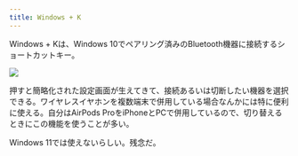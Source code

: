 ```yaml
---
title: Windows + K
---
```

Windows + Kは、Windows 10でペアリング済みのBluetooth機器に接続するショートカットキー。

![](https://lh3.googleusercontent.com/Rusq_8cYZ3NXj3PfErMgtkWcsY0NqDITmUHU8fSY7gInVBG0-lAeZJfa1lApLpnc3J1msmbGHEs3vOqZyUKlrYyn2wyumFax7kPZOE82LMWY_zK71KHpgYyA6rsQfAhF-mQS5j1xy9B_lB1lJGD1Ap8LAB0LLYRS5QySWf1rQt755B_K-cFpFbmm)

押すと簡略化された設定画面が生えてきて、接続あるいは切断したい機器を選択できる。ワイヤレスイヤホンを複数端末で併用している場合なんかには特に便利に使える。自分はAirPods ProをiPhoneとPCで併用しているので、切り替えるときにこの機能を使うことが多い。

Windows 11では使えないらしい。残念だ。
